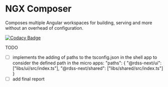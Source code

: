 # NGX Composer

Composes multiple Angular workspaces for building, serving and more without an overhead of configuration.

[![Codacy Badge](https://app.codacy.com/project/badge/Grade/74da2fd774574631b3c02c51ed53a293)](https://www.codacy.com/gh/hoevelmanns/ngx-composer/dashboard?utm_source=github.com&amp;utm_medium=referral&amp;utm_content=hoevelmanns/ngx-composer&amp;utm_campaign=Badge_Grade)

TODO
- [ ] implements the adding of paths to the tsconfig.json in the shell app to consider the defined path in the micro apps:  "paths": {
  "@rdss-next/ui": ["libs/ui/src/index.ts"],
  "@rdss-next/shared": ["libs/shared/src/index.ts"]
  }
- [ ] add final report
